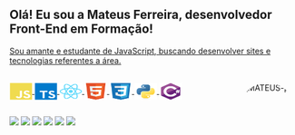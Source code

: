 ## Olá! Eu sou a Mateus Ferreira, desenvolvedor Front-End em Formação!
<div align="center">
  <a href="https://github.com/MateusProDev">
</div>

Sou amante e estudante de JavaScript, buscando desenvolver sites e tecnologias referentes a área.

<div style="display: inline_block"><br>
  <img align="center" alt="MATEUS-Js" height="30" width="40" src="https://raw.githubusercontent.com/devicons/devicon/master/icons/javascript/javascript-plain.svg">
  <img align="center" alt="MATEUS-Ts" height="30" width="40" src="https://raw.githubusercontent.com/devicons/devicon/master/icons/typescript/typescript-plain.svg">
  <img align="center" alt="MATEUS-React" height="30" width="40" src="https://raw.githubusercontent.com/devicons/devicon/master/icons/react/react-original.svg">
  <img align="center" alt="MATEUS-HTML" height="30" width="40" src="https://raw.githubusercontent.com/devicons/devicon/master/icons/html5/html5-original.svg">
  <img align="center" alt="MATEUS-CSS" height="30" width="40" src="https://raw.githubusercontent.com/devicons/devicon/master/icons/css3/css3-original.svg">
  <img align="center" alt="MATEUS-Python" height="30" width="40" src="https://raw.githubusercontent.com/devicons/devicon/master/icons/python/python-original.svg">
  <img align="center" alt="MATEUS-Csharp" height="30" width="40" src="https://raw.githubusercontent.com/devicons/devicon/master/icons/csharp/csharp-original.svg">
  <img align="right" alt="MATEUS-pic" height="150" style="border-radius:50px;" src="[https://shadow-cv-activity4tlimit-1251316161.cos.ap-shanghai.myqcloud.com/folder7/activity/me_in_comics/share/ba9c0ce2da99ab475add18b304a949c6_x5m6y.jpg?sign=q-sign-algorithm%3Dsha1%26q-ak%3DAKIDmKchHz54FBtKUKDSO6atwjIzLRH0hOcZ%26q-sign-time%3D1682014889%3B1682360489%26q-key-time%3D1682014889%3B1682360489%26q-header-list%3Dhost%26q-url-param-list%3D%26q-signature%3D0b62690f421d496e96647abfa649a7eff0bab656](https://shadow-cv-activity4tlimit-1251316161.cos.ap-shanghai.myqcloud.com/folder7/activity/me_in_comics/share/ba9c0ce2da99ab475add18b304a949c6_x5m6y.jpg?sign=q-sign-algorithm%3Dsha1%26q-ak%3DAKIDmKchHz54FBtKUKDSO6atwjIzLRH0hOcZ%26q-sign-time%3D1682014889%3B1682360489%26q-key-time%3D1682014889%3B1682360489%26q-header-list%3Dhost%26q-url-param-list%3D%26q-signature%3D0b62690f421d496e96647abfa649a7eff0bab656)](https://shadow-cv-activity4tlimit-1251316161.cos.ap-shanghai.myqcloud.com/folder7/activity/me_in_comics/share/ba9c0ce2da99ab475add18b304a949c6_x5m6y.jpg?sign=q-sign-algorithm%3Dsha1%26q-ak%3DAKIDmKchHz54FBtKUKDSO6atwjIzLRH0hOcZ%26q-sign-time%3D1682014889%3B1682360489%26q-key-time%3D1682014889%3B1682360489%26q-header-list%3Dhost%26q-url-param-list%3D%26q-signature%3D0b62690f421d496e96647abfa649a7eff0bab656)](https://www.bing.com/images/blob?bcid=Tr1OLxbjpIIFkA)](https://shadow-cv-activity4tlimit-1251316161.cos.ap-shanghai.myqcloud.com/folder7/activity/me_in_comics/share/ba9c0ce2da99ab475add18b304a949c6_x5m6y.jpg?sign=q-sign-algorithm%3Dsha1%26q-ak%3DAKIDmKchHz54FBtKUKDSO6atwjIzLRH0hOcZ%26q-sign-time%3D1682014889%3B1682360489%26q-key-time%3D1682014889%3B1682360489%26q-header-list%3Dhost%26q-url-param-list%3D%26q-signature%3D0b62690f421d496e96647abfa649a7eff0bab656)">
</div>
  
  ##
 
<div> 
  <a href="#" target="_blank"><img src="https://img.shields.io/badge/YouTube-FF0000?style=for-the-badge&logo=youtube&logoColor=white" target="_blank"></a>
  <a href="#" target="_blank"><img src="https://img.shields.io/badge/-Instagram-%23E4405F?style=for-the-badge&logo=instagram&logoColor=white" target="_blank"></a>
 	<a href="#" target="_blank"><img src="https://img.shields.io/badge/Twitch-9146FF?style=for-the-badge&logo=twitch&logoColor=white" target="_blank"></a>
  <a href="#" target="_blank"><img src="https://img.shields.io/badge/Discord-7289DA?style=for-the-badge&logo=discord&logoColor=white" target="_blank"></a> 
  <a href = "#"><img src="https://img.shields.io/badge/-Gmail-%23333?style=for-the-badge&logo=gmail&logoColor=white" target="_blank"></a>
  <a href="#"_blank"><img src="https://img.shields.io/badge/-LinkedIn-%230077B5?style=for-the-badge&logo=linkedin&logoColor=white" target="_blank"></a> 
  
</div>
